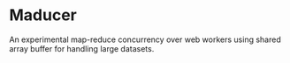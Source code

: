 # Maducer
An experimental map-reduce concurrency over web workers using shared array buffer for handling large datasets.
